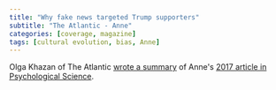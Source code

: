 ```yaml
---
title: "Why fake news targeted Trump supporters"
subtitle: "The Atlantic - Anne"
categories: [coverage, magazine]
tags: [cultural evolution, bias, Anne]
---
```

Olga Khazan of The Atlantic [wrote a summary](https://www.theatlantic.com/science/archive/2017/02/why-fake-news-targeted-trump-supporters/515433/) of Anne's [2017 article in Psychological Science](https://journals.sagepub.com/doi/pdf/10.1177/0956797617692108).
